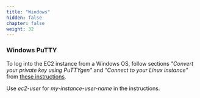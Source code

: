 ```yaml
---
title: "Windows"
hidden: false
chapter: false
weight: 32
---
```


### Windows PuTTY
To log into the EC2 instance from a Windows OS, follow 
sections _"Convert your private key using PuTTYgen"_ and _"Connect 
to your Linux instance"_ 
from [these instructions](https://docs.aws.amazon.com/AWSEC2/latest/UserGuide/putty.html). 

Use _ec2-user_ for _my-instance-user-name_ in the instructions.